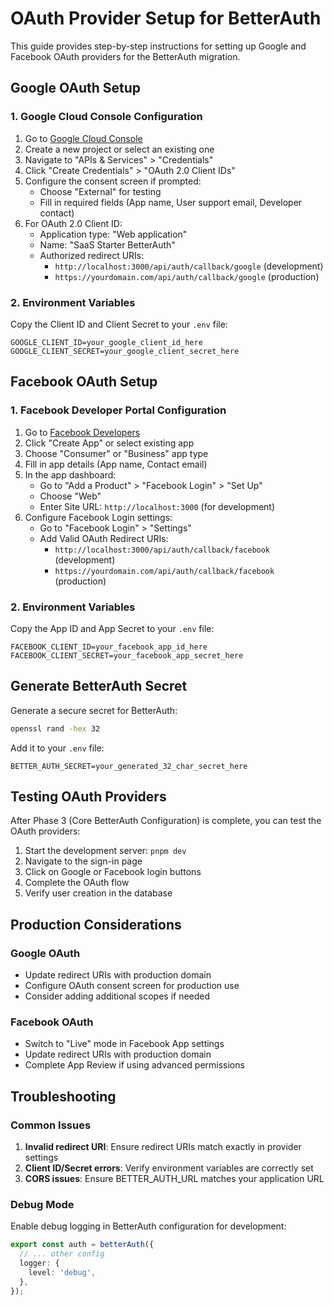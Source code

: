 # OAuth Provider Setup for BetterAuth

This guide provides step-by-step instructions for setting up Google and Facebook OAuth providers for the BetterAuth migration.

## Google OAuth Setup

### 1. Google Cloud Console Configuration

1. Go to [Google Cloud Console](https://console.cloud.google.com/)
2. Create a new project or select an existing one
3. Navigate to "APIs & Services" > "Credentials"
4. Click "Create Credentials" > "OAuth 2.0 Client IDs"
5. Configure the consent screen if prompted:
   - Choose "External" for testing
   - Fill in required fields (App name, User support email, Developer contact)
6. For OAuth 2.0 Client ID:
   - Application type: "Web application"
   - Name: "SaaS Starter BetterAuth"
   - Authorized redirect URIs:
     - `http://localhost:3000/api/auth/callback/google` (development)
     - `https://yourdomain.com/api/auth/callback/google` (production)

### 2. Environment Variables

Copy the Client ID and Client Secret to your `.env` file:

```env
GOOGLE_CLIENT_ID=your_google_client_id_here
GOOGLE_CLIENT_SECRET=your_google_client_secret_here
```

## Facebook OAuth Setup

### 1. Facebook Developer Portal Configuration

1. Go to [Facebook Developers](https://developers.facebook.com/)
2. Click "Create App" or select existing app
3. Choose "Consumer" or "Business" app type
4. Fill in app details (App name, Contact email)
5. In the app dashboard:
   - Go to "Add a Product" > "Facebook Login" > "Set Up"
   - Choose "Web"
   - Enter Site URL: `http://localhost:3000` (for development)
6. Configure Facebook Login settings:
   - Go to "Facebook Login" > "Settings"
   - Add Valid OAuth Redirect URIs:
     - `http://localhost:3000/api/auth/callback/facebook` (development)
     - `https://yourdomain.com/api/auth/callback/facebook` (production)

### 2. Environment Variables

Copy the App ID and App Secret to your `.env` file:

```env
FACEBOOK_CLIENT_ID=your_facebook_app_id_here
FACEBOOK_CLIENT_SECRET=your_facebook_app_secret_here
```

## Generate BetterAuth Secret

Generate a secure secret for BetterAuth:

```bash
openssl rand -hex 32
```

Add it to your `.env` file:

```env
BETTER_AUTH_SECRET=your_generated_32_char_secret_here
```

## Testing OAuth Providers

After Phase 3 (Core BetterAuth Configuration) is complete, you can test the OAuth providers:

1. Start the development server: `pnpm dev`
2. Navigate to the sign-in page
3. Click on Google or Facebook login buttons
4. Complete the OAuth flow
5. Verify user creation in the database

## Production Considerations

### Google OAuth

- Update redirect URIs with production domain
- Configure OAuth consent screen for production use
- Consider adding additional scopes if needed

### Facebook OAuth

- Switch to "Live" mode in Facebook App settings
- Update redirect URIs with production domain
- Complete App Review if using advanced permissions

## Troubleshooting

### Common Issues

1. **Invalid redirect URI**: Ensure redirect URIs match exactly in provider settings
2. **Client ID/Secret errors**: Verify environment variables are correctly set
3. **CORS issues**: Ensure BETTER_AUTH_URL matches your application URL

### Debug Mode

Enable debug logging in BetterAuth configuration for development:

```typescript
export const auth = betterAuth({
  // ... other config
  logger: {
    level: 'debug',
  },
});
```
